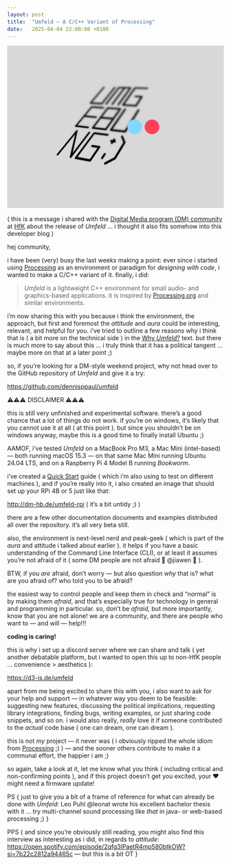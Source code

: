 ```yaml
---
layout: post
title:  "Umfeld — A C/C++ Variant of Processing"
date:   2025-04-04 22:00:00 +0100
---
```


![2025-04-04-Umfeld--A-C-C++Variant-of-Processing.png](/assets/2025-04-04-Umfeld--A-C-C++Variant-of-Processing.png)

( this is a message i shared with the [Digital Media program (DM) community](https://digitalmedia-bremen.de) at [HfK](https://www.hfk-bremen.de) about the release of *Umfeld* … i thought it also fits somehow into this developer blog )

hej community,

i have been (very) busy the last weeks making a point: ever since i started using [Processing](https://processing.org) as an environment or paradigm for _designing with code_, i wanted to make a C/C++ variant of it. finally, i did:

> _Umfeld_ is a lightweight C++ environment for small audio- and graphics-based applications. it is inspired by [Processing.org](https://processing.org) and similar environments.

i’m now sharing this with you because i think the environment, the approach, but first and foremost the _attitude_ and _aura_ could be interesting, relevant, and helpful for you. i’ve tried to outline a few reasons why i think that is ( a bit more on the technical side ) in the [Why _Umfeld_?](https://github.com/dennisppaul/umfeld) text. but there is much more to say about this … i truly think that it has a political tangent … maybe more on that at a later point ;)

so, if you’re looking for a DM-style weekend project, why not head over to the GitHub repository of _Umfeld_ and give it a try:

https://github.com/dennisppaul/umfeld

⚠️⚠️⚠️ DISCLAIMER ⚠️⚠️⚠️

this is still very unfinished and experimental software. there’s a good chance that a lot of things do not work. if you’re on windows, it’s likely that you cannot use it at all ( at this point ). but since you shouldn’t be on windows anyway, maybe this is a good time to finally install Ubuntu ;)

AAMOF, i’ve tested _Umfeld_ on a MacBook Pro M3, a Mac Mini (intel-based) — both running macOS 15.3 — on that same Mac Mini running Ubuntu 24.04 LTS, and on a Raspberry Pi 4 Model B running _Bookworm_.

i’ve created a [Quick Start](https://github.com/dennisppaul/umfeld) guide ( which i’m also using to test on different machines ), and if you’re really into it, i also created an image that should set up your RPi 4B or 5 just like that:

http://dm-hb.de/umfeld-rpi ( it’s a bit untidy ;) )

there are a few other documentation documents and examples distributed all over the repository. it’s all very beta still.

also, the environment is next-level nerd and peak-geek ( which is part of the _aura_ and attitude i talked about earlier ). it helps if you have a basic understanding of the Command Line Interface (CLI), or at least it assumes you’re not afraid of it ( some DM people are not afraid 👋 @jiawen 👋 ).

BTW, if you _are_ afraid, don’t worry — but also question _why_ that is? what are you afraid of? who told you to be afraid?

the easiest way to control people and keep them in check and “normal” is by making them _afraid_, and that’s especially true for technology in general and programming in particular. so, don’t be _afraid_, but more importantly, know that you are not alone! we are a community, and there are people who want to — and will — help!!!

**coding is caring!**

this is why i set up a discord server where we can share and talk ( yet another debatable platform, but i wanted to open this up to non-HfK people … convenience > aesthetics ):

https://d3-is.de/umfeld

apart from me being excited to share this with you, i also want to ask for your help and support — in whatever way you deem to be feasible: suggesting new features, discussing the political implications, requesting library integrations, finding bugs, writing examples, or just sharing code snippets, and so on. i would also really, _really_ love it if someone contributed to the _actual_ code base ( one can dream, one can dream ).

this is not _my_ project — it never was ( i obviously ripped the whole idiom from [Processing](https://processing.org) ;) ) — and the sooner others contribute to make it a communal effort, the happier i am ;)

so again, take a look at it, let me know what you think ( including critical and non-confirming points ), and if this project doesn’t get you excited, your ❤️ might need a firmware update!

PS { just to give you a bit of a frame of reference for what can already be done with _Umfeld_: Leo Puhl @leonat wrote his excellent bachelor thesis with it … try multi-channel sound processing like _that_ in java- or web-based processing ;) }

PPS { and since you’re obviously still reading, you might also find this interview as interesting as i did, in regards to _attitude_: https://open.spotify.com/episode/2qfg3lPaetR4mp580btkOW?si=7b22c2812a94465c — but this is a bit OT }
